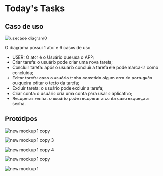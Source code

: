 # Today's Tasks

## Caso de uso

![usecase diagram0](https://user-images.githubusercontent.com/36802539/44886740-b4077d00-ac9e-11e8-9cd5-424f4f0fa8d0.jpg)

O diagrama possui 1 ator e 6 casos de uso:

* USER: O ator é o Usuário que usa o APP;  
* Criar tarefa: o usuário pode criar uma nova tarefa;  
* Concluir tarefa: após o usuário concluir a tarefa ele pode marca-la como concluída;  
* Editar tarefa: caso o usuário tenha cometido algum erro de português ou queira editar o texto da tarefa;  
* Excluir tarefa: o usuário pode excluir a tarefa;
* Criar conta: o usuário cria uma conta para usar o aplicativo;
* Recuperar senha: o usuário pode recuperar a conta caso esqueça a senha.

## Protótipos

![new mockup 1 copy](https://user-images.githubusercontent.com/36802539/44886990-2f1d6300-aca0-11e8-9d06-a8285e61162c.png)

![new mockup 1 copy 3](https://user-images.githubusercontent.com/36802539/44886988-2e84cc80-aca0-11e8-8584-7b95cb384936.png)

![new mockup 1 copy 4](https://user-images.githubusercontent.com/36802539/44886989-2e84cc80-aca0-11e8-8934-459245f3cc22.png)

![new mockup 1 copy](https://user-images.githubusercontent.com/36802539/44241041-d4f8aa00-a197-11e8-9f34-999f5b5a4c20.png)

![new mockup 1](https://user-images.githubusercontent.com/36802539/44241042-d4f8aa00-a197-11e8-8f46-9d41c8e01974.png)



